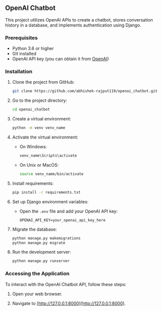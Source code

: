 ## OpenAI Chatbot

This project utilizes OpenAI APIs to create a chatbot, stores conversation history in a database, and implements authentication using Django.

### Prerequisites

- Python 3.6 or higher
- Git installed
- OpenAI API key (you can obtain it from [OpenAI](https://beta.openai.com/signup/))

### Installation

1. Clone the project from GitHub:

    ```bash
    git clone https://github.com/abhishek-rajput119/openai_chatbot.git
2. Go to the project directory:

    ```bash
    cd openai_chatbot
    ```

3. Create a virtual environment:

    ```bash
    python -m venv venv_name
    ```

4. Activate the virtual environment:

    - On Windows:

        ```bash
        venv_name\Scripts\activate
        ```

    - On Unix or MacOS:

        ```bash
        source venv_name/bin/activate
        ```

5. Install requirements:

    ```bash
    pip install -r requirements.txt
    ```

6. Set up Django environment variables:

    - Open the `.env` file and add your OpenAI API key:

        ```env
        OPENAI_API_KEY=your_openai_api_key_here
        ```

7. Migrate the database:

    ```bash
    python manage.py makemigrations
    python manage.py migrate
    ```

8. Run the development server:

    ```bash
    python manage.py runserver
    ```

### Accessing the Application

To interact with the OpenAI Chatbot API, follow these steps:

1. Open your web browser.

2. Navigate to [http://127.0.0.1:8000](http://127.0.0.1:8000).
